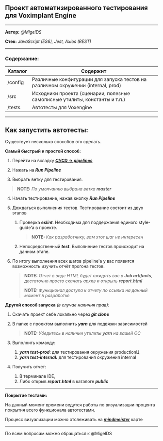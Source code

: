 ## Проект автоматизированного тестирования для Voximplant Engine
---

**Автор:** *@MigelDS*

**Стек:** *JavaScript (ES6), Jest, Axios (REST)*

---

### Содержание:

| Каталог | Содержит                                                     |
| :------ | ------------------------------------------------------------ |
| /config | Различные конфигурации для запуска тестов на различном окружении (internal, prod) |
| /src    | Исходники проекта (сценарии, полезные самописные утилиты, константы и т.п.) |
| /tests  | Автотесты для Voxengine                                      |

---

## Как запустить автотесты:

Существует несколько способов это сделать.

**Самый быстрый и простой способ:**

1. Перейти на вкладку [***CI/CD -> pipelines***](https://git.zingaya.com/tests/voxengine_AT/pipelines)

2. Нажать на ***Run Pipeline***

3. Выбрать ветку для тестирования. 

> **NOTE:** *По умолчанию выбрана ветка **master***

4. Начать тестирование, нажав кнопку ***Run Pipeline***

5. Дождаться выполнения тестов. Тестирование состоит из двух этапов

   1. Проверка ***eslint***. Необходима для поддержания единого style-guide'a в проекте. 

      > **NOTE:** *Как разработчику, вам этот шаг не интересен*

   2. Непосредственный ***test***. Выполнение тестов происходит на данном этапе.

6. По итогу выполнения всех шагов pipeline'а у вас появится возможность изучить отчёт прогона тестов. 

   > **NOTE:** *Отчет в виде HTML будет ожидать вас в **Job artifacts**, достаточно просто скачать архив и открыть **report.html***
   >
   > **NOTE:** *Функционал доступа к отчету по ссылка на данный момент в разработке*

**Другой способ запуска** *(в случае наличия прав):*

1. Скачать проект себе локально через ***git clone***

2. В папке с проектом выполнить ***yarn*** для подвязки зависимостей

   > **NOTE:** *Убедитесь в наличии утилиты **yarn** на вашей ОС*

3. Выполнить команду:

   1. ***yarn test-prod***: для тестирования окружения productionЦ
   2. ***yarn test-internal:*** для тестирования окружения internal

4. Получить отчет:

   1. В терминале IDE, 
   2. Либо открыв ***report.html*** в каталоге ***public***

---

**Покрытие тестами:**

На данный момент времени ведутся работы по визуализации процента покрытия всего функционала автотестами.

Процесс визуализации можно отслеживать на [***mindmeister***](https://mm.tt/1366767423?t=9SnP0KS7yg) карте

---

По всем вопросам можно обращаться к @MigelDS

